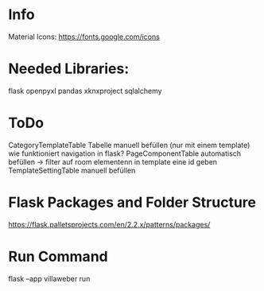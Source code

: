 # Info
Material Icons:
https://fonts.google.com/icons

# Needed Libraries:
flask
openpyxl
pandas
xknxproject
sqlalchemy

# ToDo
CategoryTemplateTable Tabelle manuell befüllen (nur mit einem template)
wie funktioniert navigation in flask?
PageComponentTable automatisch befüllen -> filter auf room
elementenn in template eine id geben
TemplateSettingTable manuell befüllen



# Flask Packages and Folder Structure
https://flask.palletsprojects.com/en/2.2.x/patterns/packages/

# Run Command
flask –app villaweber run